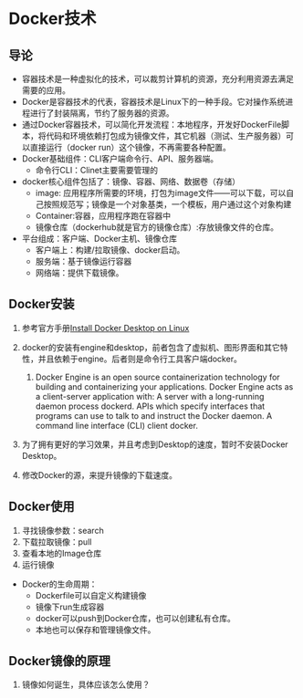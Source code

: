 # Docker技术

## 导论

- 容器技术是一种虚拟化的技术，可以裁剪计算机的资源，充分利用资源去满足需要的应用。
- Docker是容器技术的代表，容器技术是Linux下的一种手段。它对操作系统进程进行了封装隔离，节约了服务器的资源。
- 通过Docker容器技术，可以简化开发流程：本地程序，开发好DockerFile脚本，将代码和环境依赖打包成为镜像文件，其它机器（测试、生产服务器）可以直接运行（docker run）这个镜像，不再需要各种配置。
- Docker基础组件：CLI客户端命令行、API、服务器端。
  - 命令行CLI：Clinet主要需要管理的
- docker核心组件包括了：镜像、容器、网络、数据卷（存储）
  - image: 应用程序所需要的环境，打包为image文件——可以下载，可以自己按照规范写；镜像是一个对象基类，一个模板，用户通过这个对象构建
  - Container:容器，应用程序跑在容器中
  - 镜像仓库（dockerhub就是官方的镜像仓库）:存放镜像文件的仓库。
- 平台组成：客户端、Docker主机、镜像仓库
  - 客户端上：构建/拉取镜像、docker启动。
  - 服务端：基于镜像运行容器
  - 网络端：提供下载镜像。

## Docker安装

1. 参考官方手册[Install Docker Desktop on Linux](https://docs.docker.com/desktop/install/linux-install/#system-requirements)
2. docker的安装有engine和desktop，前者包含了虚拟机、图形界面和其它特性，并且依赖于engine。后者则是命令行工具客户端docker。
   
   1. Docker Engine is an open source containerization technology for building and containerizing your applications. Docker Engine acts as a client-server application with:
      A server with a long-running daemon process dockerd.
      APIs which specify interfaces that programs can use to talk to and instruct the Docker daemon.
      A command line interface (CLI) client docker.
3. 为了拥有更好的学习效果，并且考虑到Desktop的速度，暂时不安装Docker Desktop。
4. 修改Docker的源，来提升镜像的下载速度。

## Docker使用

1. 寻找镜像参数：search
2. 下载拉取镜像：pull
3. 查看本地的Image仓库
4. 运行镜像

- Docker的生命周期：
  - Dockerfile可以自定义构建镜像
  - 镜像下run生成容器
  - docker可以push到Docker仓库，也可以创建私有仓库。
  - 本地也可以保存和管理镜像文件。

## Docker镜像的原理

1. 镜像如何诞生，具体应该怎么使用？